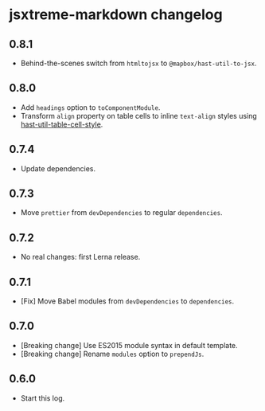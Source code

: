 # jsxtreme-markdown changelog

## 0.8.1

- Behind-the-scenes switch from `htmltojsx` to `@mapbox/hast-util-to-jsx`.

## 0.8.0

- Add `headings` option to `toComponentModule`.
- Transform `align` property on table cells to inline `text-align` styles using [hast-util-table-cell-style](https://github.com/mapbox/hast-util-table-cell-style).

## 0.7.4

- Update dependencies.

## 0.7.3

- Move `prettier` from `devDependencies` to regular `dependencies`.

## 0.7.2

- No real changes: first Lerna release.

## 0.7.1

- [Fix] Move Babel modules from `devDependencies` to `dependencies`.

## 0.7.0

- [Breaking change] Use ES2015 module syntax in default template.
- [Breaking change] Rename `modules` option to `prependJs`.

## 0.6.0

- Start this log.
